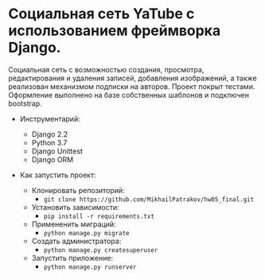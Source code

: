 # Социальная сеть YaTube с использованием фреймворка Django.

Социальная сеть с возможностью создания, просмотра, редактирования и удаления записей, добавления изображений, а также реализован механизмом подписки на авторов. Проект покрыт тестами. Оформление выполнено на базе собственных шаблонов и подключен bootstrap.

* Инструментарий:
  * Django 2.2
  * Python 3.7
  * Django Unittest
  * Django ORM

* Как запустить проект:
  * Клонировать репозиторий:
    * `git clone https://github.com/MikhailPatrakov/hw05_final.git`
  * Установить зависимости:
    * `pip install -r requirements.txt`
  * Примененить миграций:
    * `python manage.py migrate`
  * Создать администратора:
    * `python manage.py createsuperuser`
  * Запустить приложение:
    * `python manage.py runserver`